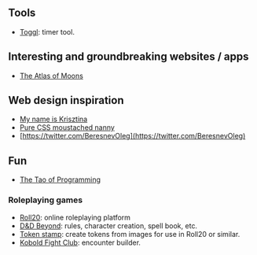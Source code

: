 ## Tools

- [Toggl](https://www.toggl.com/app): timer tool.

## Interesting and groundbreaking websites / apps

- [The Atlas of Moons](https://www.nationalgeographic.com/science/2019/07/the-atlas-of-moons/)

## Web design inspiration

- [My name is Krisztina](http://krisztinatoth.com/)
- [Pure CSS moustached nanny](https://codepen.io/miocene/pen/mjLPVp)
- [https://twitter.com/BeresnevOleg](https://twitter.com/BeresnevOleg)

## Fun

- [The Tao of Programming](http://www.mit.edu/~xela/tao.html)

### Roleplaying games

- [Roll20](https://roll20.net/): online roleplaying platform
- [D&D Beyond](https://www.dndbeyond.com/): rules, character creation, spell book, etc.
- [Token stamp](http://rolladvantage.com/tokenstamp/): create tokens from images for use in Roll20 or similar.
- [Kobold Fight Club](http://kobold.club/fight/#/encounter-builder): encounter builder.